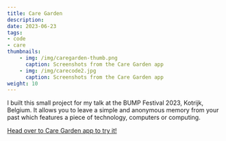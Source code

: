 ```yaml
---
title: Care Garden
description:  
date: 2023-06-23
tags: 
- code
- care
thumbnails:
    - img: /img/caregarden-thumb.png
      caption: Screenshots from the Care Garden app
    - img: /img/carecode2.jpg
      caption: Screenshots from the Care Garden app
weight: 10
---
```

I built this small project for my talk at the BUMP Festival 2023, Kotrijk, Belgium. It allows you to leave a simple and anonymous memory from your past which features a piece of technology, computers or computing.

[Head over to Care Garden app to try it!](https://care-garden.fly.dev)